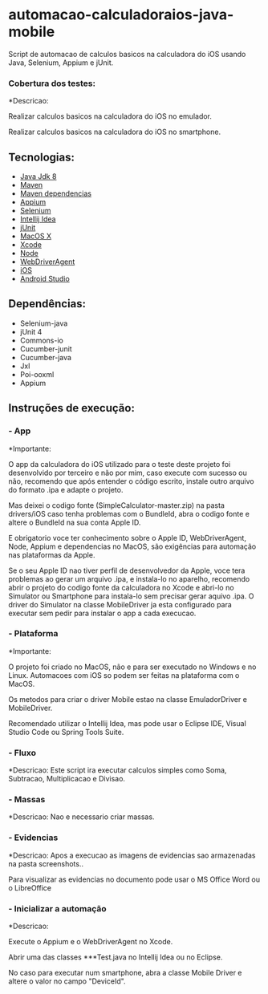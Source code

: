 # automacao-calculadoraios-java-mobile
Script de automacao de calculos basicos na calculadora do iOS usando Java, Selenium, Appium e jUnit.

### Cobertura dos testes:  ###
*Descricao: 

Realizar calculos basicos na calculadora do iOS no emulador.

Realizar calculos basicos na calculadora do iOS no smartphone.

## Tecnologias:
* [Java Jdk 8](https://www.oracle.com/br/java/technologies/javase-downloads.html)
* [Maven](https://maven.apache.org)
* [Maven dependencias](https://mvnrepository.com)
* [Appium](http://appium.io)
* [Selenium](https://www.selenium.dev/projects/)
* [Intellij Idea](https://www.jetbrains.com/pt-br/idea/)
* [jUnit](https://junit.org/junit5/)
* [MacOS X](https://www.apple.com/br/macos/what-is/)
* [Xcode](https://apps.apple.com/br/app/xcode/id497799835?mt=12)
* [Node](https://nodejs.org/en/)
* [WebDriverAgent](https://github.com/facebookarchive/WebDriverAgent)
* [iOS](https://www.apple.com/br/iphone/)
* [Android Studio](https://developer.android.com/studio)

## Dependências:
* Selenium-java
* jUnit 4
* Commons-io
* Cucumber-junit
* Cucumber-java
* Jxl
* Poi-ooxml
* Appium

## Instruções de execução:

###  - App
*Importante: 

O app da calculadora do iOS utilizado para o teste deste projeto foi desenvolvido por terceiro e não por mim, caso execute com sucesso ou não, recomendo que após entender o código escrito, 
instale outro arquivo do formato .ipa e adapte o projeto. 

Mas deixei o codigo fonte (SimpleCalculator-master.zip) na pasta drivers/iOS caso tenha problemas com o BundleId, abra o codigo fonte e altere o BundleId na sua conta Apple ID.

E obrigatorio voce ter conhecimento sobre o Apple ID, WebDriverAgent, Node, Appium e dependencias no MacOS, são exigências para automação nas plataformas da Apple.

Se o seu Apple ID nao tiver perfil de desenvolvedor da Apple, voce tera problemas ao gerar um arquivo .ipa, e instala-lo no aparelho, recomendo abrir o projeto do codigo fonte da calculadora no Xcode e abri-lo 
no Simulator ou Smartphone para instala-lo sem precisar gerar aquivo .ipa. O driver do Simulator na classe MobileDriver ja esta configurado para executar sem pedir para instalar o app a cada execucao.

###  - Plataforma
*Importante:

O projeto foi criado no MacOS, não e para ser executado no Windows e no Linux. Automacoes com iOS so podem ser feitas na plataforma com o MacOS.

Os metodos para criar o driver Mobile estao na classe EmuladorDriver e MobileDriver.

Recomendado utilizar o Intellij Idea, mas pode usar o Eclipse IDE, Visual Studio Code ou Spring Tools Suite.

###  - Fluxo
*Descricao: Este script ira executar calculos simples como Soma, Subtracao, Multiplicacao e Divisao.

###  - Massas
*Descricao: 
Nao e necessario criar massas.

###  - Evidencias
*Descricao:
Apos a execucao as imagens de evidencias sao armazenadas na pasta screenshots..

Para visualizar as evidencias no documento pode usar o MS Office Word ou o LibreOffice

###  - Inicializar a automação
*Descricao:

Execute o Appium e o WebDriverAgent no Xcode.

Abrir uma das classes ***Test.java no Intellij Idea ou no Eclipse.

No caso para executar num smartphone, abra a classe Mobile Driver e altere o valor no campo "DeviceId".